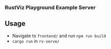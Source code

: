 ### RustViz Playground Example Server

## Usage
  * Navigate to `frontend/` and run `npm run build`
  * `cargo run` in `rv-serve/` 